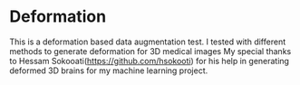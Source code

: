 # Deformation
This is a deformation based data augmentation test. I tested with different methods to generate deformation for 3D medical images
My special thanks to Hessam Sokooati(https://github.com/hsokooti) for his help in generating deformed 3D brains for my machine learning project.  
